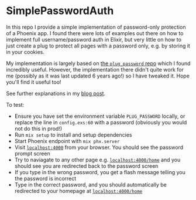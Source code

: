 # SimplePasswordAuth

In this repo I provide a simple implementation of password-only protection of a Phoenix app. I found there were lots of examples out there on how to implement full username/password auth in Elixir, but very little on how to just create a plug to protect all pages with a password only, e.g. by storing it in your cookies.

My implementation is largely based on [the `plug_password` repo](https://github.com/azranel/plug_password) which I found incredibly useful. However, the implementation there didn't quite work for me (possibly as it was last updated 6 years ago!) so I have tweaked it. Hope you'll find it useful too!

See further explanations in my [blog post](https://medium.com/p/a9c6ebf39ce4).

To test:

- Ensure you have set the environment variable `PLUG_PASSWORD` locally, or replace the line in `config.exs:60` with a password (obviously you would not do this in prod!)
- Run `mix setup` to install and setup dependencies
- Start Phoenix endpoint with `mix phx.server`
- Visit [`localhost:4000`](http://localhost:4000) from your browser. You should see the password prompt screen
- Try to naviagate to any other page e.g. [`localhost:4000/home`](http://localhost:4000/home) and you should see you are redirected back to the password screen
- If you type in the wrong password, you get a flash message telling you the password is incorrect
- Type in the correct password, and you should automatically be redirected to your homepage at [`localhost:4000/home`](http://localhost:4000/home)
